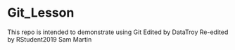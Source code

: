 # Git_Lesson
This repo is intended to demonstrate using Git
Edited by DataTroy
Re-edited by RStudent2019
Sam Martin